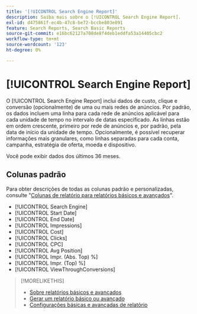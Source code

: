 ```yaml
---
title: '[!UICONTROL Search Engine Report]'
description: Saiba mais sobre o [!UICONTROL Search Engine Report].
exl-id: d475861f-ec4b-47c8-be72-bccbe803e891
feature: Search Reports, Search Basic Reports
source-git-commit: e16bc62127a708de8f4deb1eddfa53a14405cbc2
workflow-type: tm+mt
source-wordcount: '123'
ht-degree: 0%

---
```


# [!UICONTROL Search Engine Report]

O [!UICONTROL Search Engine Report] inclui dados de custo, clique e conversão (opcionalmente) de uma ou mais redes de anúncios. Por padrão, os dados incluem uma linha para cada rede de anúncios aplicável para cada unidade de tempo no intervalo de datas especificado. As linhas estão em ordem crescente, primeiro por rede de anúncios e, por padrão, pela data de início da unidade de tempo. Opcionalmente, é possível recuperar informações mais granulares, como linhas separadas para cada conta, campanha, estratégia de oferta, moeda e dispositivo.

Você pode exibir dados dos últimos 36 meses.

## Colunas padrão

Para obter descrições de todas as colunas padrão e personalizadas, consulte &quot;[Colunas de relatório para relatórios básicos e avançados](basic-advanced-report-columns.md)&quot;.

* [!UICONTROL Search Engine]
* [!UICONTROL Start Date]
* [!UICONTROL End Date]
* [!UICONTROL Impressions]
* [!UICONTROL Cost]
* [!UICONTROL Clicks]
* [!UICONTROL CPC]
* [!UICONTROL Avg Position]
* [!UICONTROL Impr. (Abs. Top) %]
* [!UICONTROL Impr. (Top) %]
* [!UICONTROL ViewThroughConversions]

>[!MORELIKETHIS]
>
>* [Sobre relatórios básicos e avançados](basic-advanced-report-about.md)
>* [Gerar um relatório básico ou avançado](basic-advanced-report-generate.md)
>* [Configurações básicas e avançadas de relatório](basic-advanced-report-settings.md)
